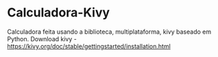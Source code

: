 # Calculadora-Kivy
Calculadora feita usando a biblioteca, multiplataforma, kivy baseado em Python.
Download kivy - https://kivy.org/doc/stable/gettingstarted/installation.html
